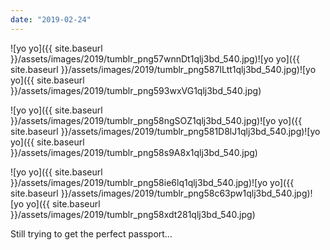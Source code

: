 ```yaml
---
date: "2019-02-24"
---
```


![yo yo]({{ site.baseurl }}/assets/images/2019/tumblr_png57wnnDt1qlj3bd_540.jpg)![yo yo]({{ site.baseurl }}/assets/images/2019/tumblr_png587ILtt1qlj3bd_540.jpg)![yo yo]({{ site.baseurl }}/assets/images/2019/tumblr_png593wxVG1qlj3bd_540.jpg)

![yo yo]({{ site.baseurl }}/assets/images/2019/tumblr_png58ngSOZ1qlj3bd_540.jpg)![yo yo]({{ site.baseurl }}/assets/images/2019/tumblr_png581D8lJ1qlj3bd_540.jpg)![yo yo]({{ site.baseurl }}/assets/images/2019/tumblr_png58s9A8x1qlj3bd_540.jpg)

![yo yo]({{ site.baseurl }}/assets/images/2019/tumblr_png58ie6lq1qlj3bd_540.jpg)![yo yo]({{ site.baseurl }}/assets/images/2019/tumblr_png58c63pw1qlj3bd_540.jpg)![yo yo]({{ site.baseurl }}/assets/images/2019/tumblr_png58xdt281qlj3bd_540.jpg)

Still trying to get the perfect passport…
